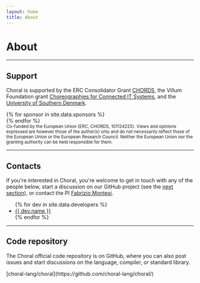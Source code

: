 ```yaml
---
layout: home
title: About
---
```


# About

---

## Support

Choral is supported by the ERC Consolidator Grant [CHORDS](https://www.fabriziomontesi.com/projects/chords), the Villum Foundation grant [Choreographies for Connected IT Systems](https://www.fabriziomontesi.com/projects/choco/), and the [University of Southern Denmark](https://www.sdu.dk/).

<div class="row" markdown="0">
<div class="col-sm text-center">
  <a href="https://www.fabriziomontesi.com/projects/chords/">
    <!-- <div class="border"> -->
      <div class="col-sm">
        <img style="max-height:6em;" class="img-fluid py-3" src="/img/sponsors/chords.png" alt="">
      </div>
  </a>
</div>
{% for sponsor in site.data.sponsors %}
  <div class="col-sm text-center">
    <a href="{{sponsor.website}}">
      <!-- <div class="border"> -->
        <div class="col-sm">
          <img style="max-height:6em;" class="img-fluid py-3" src="/img/sponsors/{{sponsor.photo}}" alt="">
        </div>
        <!-- <div class="col-12">{{sponsor.name}}</div> -->
      <!-- </div> -->
    </a>
  </div>
{% endfor %}
<div class="col-12">
<small>Co-funded by the European Union (ERC, CHORDS, 101124225). Views and opinions expressed are however those of the author(s) only and do not necessarily reflect those of the European Union or the European Research Council. Neither the European Union nor the granting authority can be held responsible for them.</small>
</div>
</div>

---

## Contacts

If you're interested in Choral, you're welcome to get in touch with any of the people below, start a discussion on our GitHub project (see the [next section](#code-repository)), or contact the PI [Fabrizio Montesi](https://fabriziomontesi.com).

<ul>
{% for dev in site.data.developers %}
<li><a href="{{ dev.website }}">{{ dev.name }}</a></li>
{% endfor %}
</ul>

---

## Code repository

The Choral official code repository is on GitHub, where you can also post issues and start discussions on the language, compiler, or standard library.

<p class="text-center text-monospace">
<i class="fab fa-github"></i> [choral-lang/choral](https://github.com/choral-lang/choral/)
</p>

